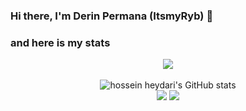 ### Hi there, I'm Derin Permana (ItsmyRyb) 👋

### and here is my stats
<p align="center"><img src="https://www.codewars.com/users/ItsmyRyb/badges/large"/><br /><br />
  <img src="https://github-readme-stats.vercel.app/api?username=ItsmyRyb&show_icons=true&include_all_commits=true&theme=monokai" alt="hossein heydari's GitHub stats" /><br />
  <img src="https://github-readme-streak-stats.herokuapp.com/?user=SatriaAPN&theme=monokai"/>
  <img src="https://github-readme-stats.vercel.app/api/top-langs/?username=ItsmyRyb&layout=compact&theme=monokai&langs_count=12"/><br />
</p>

<!--
**DerinPermana/ItsmyRyb** is a ✨ _special_ ✨ repository because its `README.md` (this file) appears on your GitHub profile.

Here are some ideas to get you started:

- 🔭 I’m currently working on Airdrop Hunter & Research
- 🌱 I’m currently learning Airdrop,Design,Video Editing
- 👯 I’m looking to collaborate on Project
- 🤔 I’m looking for help with Airdrop
- 💬 Ask me about my life
- 📫 How to reach me: ...
- 😄 Pronouns: ...
- ⚡ Fun fact: ...
-->
